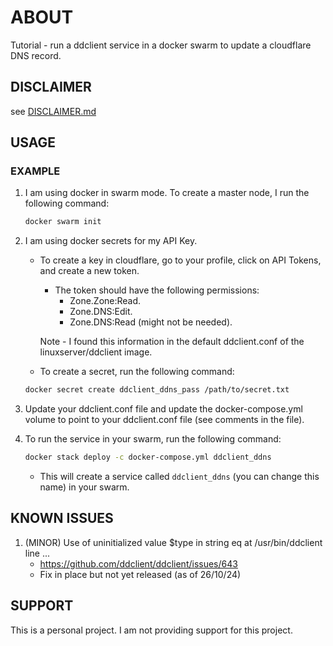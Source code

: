 # ABOUT

Tutorial - run a ddclient service in a docker swarm to update a cloudflare DNS record.

## DISCLAIMER

see [DISCLAIMER.md](DISCLAIMER.md)

## USAGE

### EXAMPLE

1. I am using docker in swarm mode. To create a master node, I run the following command:
    ```bash
   docker swarm init
   ```

2. I am using docker secrets for my API Key.
    - To create a key in cloudflare, go to your profile, click on API Tokens, and create a new token.
        * The token should have the following permissions:
            - Zone.Zone:Read.
            - Zone.DNS:Edit.
            - Zone.DNS:Read (might not be needed).

      Note - I found this information in the default ddclient.conf of the linuxserver/ddclient image.
    - To create a secret, run the following command:
    ```bash
    docker secret create ddclient_ddns_pass /path/to/secret.txt
    ```

3. Update your ddclient.conf file and update the docker-compose.yml volume to point to your ddclient.conf file (see
   comments in the file).

4. To run the service in your swarm, run the following command:
    ```bash
    docker stack deploy -c docker-compose.yml ddclient_ddns
    ```
    - This will create a service called `ddclient_ddns` (you can change this name) in your swarm.

## KNOWN ISSUES

1. (MINOR) Use of uninitialized value $type in string eq at /usr/bin/ddclient line ...
    - https://github.com/ddclient/ddclient/issues/643
    - Fix in place but not yet released (as of 26/10/24)

## SUPPORT

This is a personal project. I am not providing support for this project.
